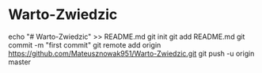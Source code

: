 # Warto-Zwiedzic
echo "# Warto-Zwiedzic" >> README.md
git init
git add README.md
git commit -m "first commit"
git remote add origin https://github.com/Mateusznowak951/Warto-Zwiedzic.git
git push -u origin master
